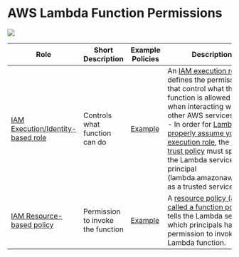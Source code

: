 
# AWS Lambda Function Permissions

![](https://explore.skillbuilder.aws/files/a/w/aws_prod1_docebosaas_com/1679760000/JYmGMwB20J8gK2ybFtJ0GQ/tincan/674187_1676990596_p1gpq6pq781l3ntaa1fcbps6c0t4_zip/assets/QODqDGK0KjcceozK_X6H1_GQmhs5R9lk0-Section3-lambdapermissions_NOPROCESS_.jpg)

| Role                                                                                                               | Short Description                 | Example Policies                                                                                                                   | Description                                                                                                                                                                                                                                                                                                                                                                                                                                                                                                                                                                                                  |
|--------------------------------------------------------------------------------------------------------------------|-----------------------------------|------------------------------------------------------------------------------------------------------------------------------------|--------------------------------------------------------------------------------------------------------------------------------------------------------------------------------------------------------------------------------------------------------------------------------------------------------------------------------------------------------------------------------------------------------------------------------------------------------------------------------------------------------------------------------------------------------------------------------------------------------------|
| [IAM Execution/Identity-based role](https://docs.aws.amazon.com/lambda/latest/dg/lambda-intro-execution-role.html) | Controls what function can do     | [Example](../../2a_IdentityServices/AWSIAM/samplePolicies/IdentityPolicies/dynamodbPolicy.json)       | An [IAM execution role](https://docs.aws.amazon.com/lambda/latest/dg/lambda-intro-execution-role.html) defines the permissions that control what the function is allowed to do when interacting with other AWS services.<br/>- In order for [Lambda to properly assume your execution role](https://docs.aws.amazon.com/lambda/latest/dg/lambda-intro-execution-role.html), the [role's trust policy](../../2a_IdentityServices/AWSIAM/samplePolicies/ResourcePolicies/lambdaTrustPolicy.json) must specify the Lambda service principal (lambda.amazonaws.com) as a trusted service. |
| [IAM Resource-based policy](https://docs.aws.amazon.com/lambda/latest/dg/access-control-resource-based.html)       | Permission to invoke the function | [Example](../../2a_IdentityServices/AWSIAM/samplePolicies/ResourcePolicies/lambdaResourcePolicy.json) | A [resource policy (also called a function policy)](https://docs.aws.amazon.com/lambda/latest/dg/access-control-resource-based.html) tells the Lambda service which principals have permission to invoke the Lambda function.                                                                                                                                                                                                                                                                                                                                                                                |